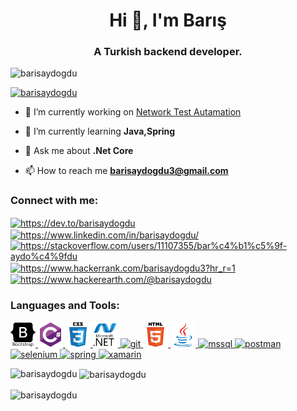 <h1 align="center">Hi 👋, I'm Barış</h1>
<h3 align="center">A Turkish backend developer.</h3>

<p align="left"> <img src="https://komarev.com/ghpvc/?username=barisaydogdu&label=Profile%20views&color=0e4db4&style=flat-square" alt="barisaydogdu" /> </p>

<p align="left"> <a href="https://github.com/ryo-ma/github-profile-trophy"><img src="https://github-profile-trophy.vercel.app/?username=barisaydogdu" alt="barisaydogdu" /></a> </p>

- 🔭 I’m currently working on [Network Test Autamation](https://github.com/barisaydogdu/NetWorkAutomationGuestLogin)

- 🌱 I’m currently learning **Java,Spring**

- 💬 Ask me about **.Net Core**

- 📫 How to reach me **barisaydogdu3@gmail.com**

<h3 align="left">Connect with me:</h3>
<p align="left">
<a href="https://dev.to/https://dev.to/barisaydogdu" target="blank"><img align="center" src="https://raw.githubusercontent.com/rahuldkjain/github-profile-readme-generator/master/src/images/icons/Social/devto.svg" alt="https://dev.to/barisaydogdu" height="30" width="40" /></a>
<a href="https://linkedin.com/in/https://www.linkedin.com/in/barisaydogdu/" target="blank"><img align="center" src="https://raw.githubusercontent.com/rahuldkjain/github-profile-readme-generator/master/src/images/icons/Social/linked-in-alt.svg" alt="https://www.linkedin.com/in/barisaydogdu/" height="30" width="40" /></a>
<a href="https://stackoverflow.com/users/https://stackoverflow.com/users/11107355/bar%c4%b1%c5%9f-aydo%c4%9fdu" target="blank"><img align="center" src="https://raw.githubusercontent.com/rahuldkjain/github-profile-readme-generator/master/src/images/icons/Social/stack-overflow.svg" alt="https://stackoverflow.com/users/11107355/bar%c4%b1%c5%9f-aydo%c4%9fdu" height="30" width="40" /></a>
<a href="https://www.hackerrank.com/https://www.hackerrank.com/barisaydogdu3?hr_r=1" target="blank"><img align="center" src="https://raw.githubusercontent.com/rahuldkjain/github-profile-readme-generator/master/src/images/icons/Social/hackerrank.svg" alt="https://www.hackerrank.com/barisaydogdu3?hr_r=1" height="30" width="40" /></a>
<a href="https://www.hackerearth.com/https://www.hackerearth.com/@barisaydogdu" target="blank"><img align="center" src="https://raw.githubusercontent.com/rahuldkjain/github-profile-readme-generator/master/src/images/icons/Social/hackerearth.svg" alt="https://www.hackerearth.com/@barisaydogdu" height="30" width="40" /></a>
</p>

<h3 align="left">Languages and Tools:</h3>
<p align="left"> <a href="https://getbootstrap.com" target="_blank" rel="noreferrer"> <img src="https://raw.githubusercontent.com/devicons/devicon/master/icons/bootstrap/bootstrap-plain-wordmark.svg" alt="bootstrap" width="40" height="40"/> </a> <a href="https://www.w3schools.com/cs/" target="_blank" rel="noreferrer"> <img src="https://raw.githubusercontent.com/devicons/devicon/master/icons/csharp/csharp-original.svg" alt="csharp" width="40" height="40"/> </a> <a href="https://www.w3schools.com/css/" target="_blank" rel="noreferrer"> <img src="https://raw.githubusercontent.com/devicons/devicon/master/icons/css3/css3-original-wordmark.svg" alt="css3" width="40" height="40"/> </a> <a href="https://dotnet.microsoft.com/" target="_blank" rel="noreferrer"> <img src="https://raw.githubusercontent.com/devicons/devicon/master/icons/dot-net/dot-net-original-wordmark.svg" alt="dotnet" width="40" height="40"/> </a> <a href="https://git-scm.com/" target="_blank" rel="noreferrer"> <img src="https://www.vectorlogo.zone/logos/git-scm/git-scm-icon.svg" alt="git" width="40" height="40"/> </a> <a href="https://www.w3.org/html/" target="_blank" rel="noreferrer"> <img src="https://raw.githubusercontent.com/devicons/devicon/master/icons/html5/html5-original-wordmark.svg" alt="html5" width="40" height="40"/> </a> <a href="https://www.java.com" target="_blank" rel="noreferrer"> <img src="https://raw.githubusercontent.com/devicons/devicon/master/icons/java/java-original.svg" alt="java" width="40" height="40"/> </a> <a href="https://www.microsoft.com/en-us/sql-server" target="_blank" rel="noreferrer"> <img src="https://www.svgrepo.com/show/303229/microsoft-sql-server-logo.svg" alt="mssql" width="40" height="40"/> </a> <a href="https://postman.com" target="_blank" rel="noreferrer"> <img src="https://www.vectorlogo.zone/logos/getpostman/getpostman-icon.svg" alt="postman" width="40" height="40"/> </a> <a href="https://www.selenium.dev" target="_blank" rel="noreferrer"> <img src="https://raw.githubusercontent.com/detain/svg-logos/780f25886640cef088af994181646db2f6b1a3f8/svg/selenium-logo.svg" alt="selenium" width="40" height="40"/> </a> <a href="https://spring.io/" target="_blank" rel="noreferrer"> <img src="https://www.vectorlogo.zone/logos/springio/springio-icon.svg" alt="spring" width="40" height="40"/> </a> <a href="https://dotnet.microsoft.com/apps/xamarin" target="_blank" rel="noreferrer"> <img src="https://raw.githubusercontent.com/detain/svg-logos/780f25886640cef088af994181646db2f6b1a3f8/svg/xamarin.svg" alt="xamarin" width="40" height="40"/> </a> </p>

<p><img align="left" src="https://github-readme-stats.vercel.app/api/top-langs?username=barisaydogdu&show_icons=true&locale=en&layout=compact" alt="barisaydogdu" /></p>

<p>&nbsp;<img align="center" src="https://github-readme-stats.vercel.app/api?username=barisaydogdu&show_icons=true&locale=en" alt="barisaydogdu" /></p>

<p><img align="center" src="https://github-readme-streak-stats.herokuapp.com/?user=barisaydogdu&theme=dark" alt="barisaydogdu" /></p>
